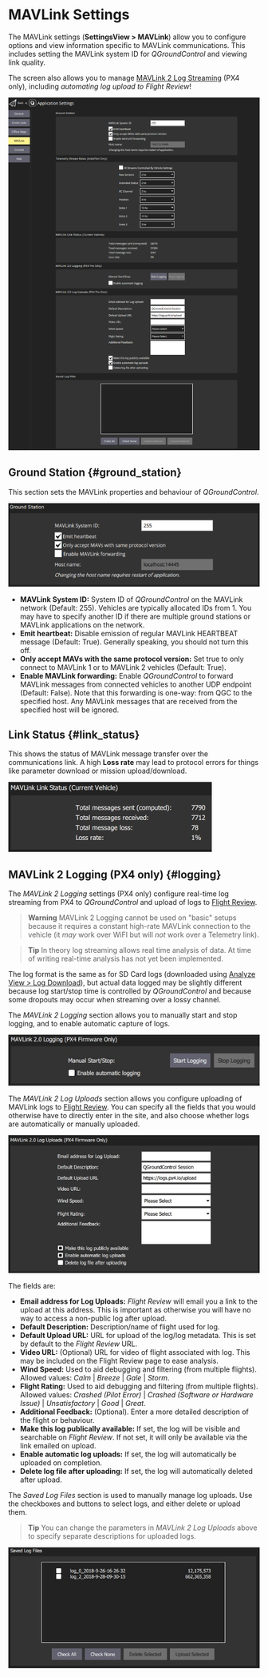 # MAVLink Settings

The MAVLink settings (**SettingsView > MAVLink**) allow you to configure options and view information specific to MAVLink communications. This includes setting the MAVLink system ID for *QGroundControl* and viewing link quality.

The screen also allows you to manage [MAVLink 2 Log Streaming](#logging) (PX4 only), including *automating log upload to Flight Review*!

![MAVLink settings screen](../../assets/settings/mavlink/overview.png)

## Ground Station {#ground_station}

This section sets the MAVLink properties and behaviour of *QGroundControl*.

![Ground Station](../../assets/settings/mavlink/ground_station.png)

- **MAVLink System ID:** System ID of *QGroundControl* on the MAVLink network (Default: 255). Vehicles are typically allocated IDs from 1. You may have to specify another ID if there are multiple ground stations or MAVLink applications on the network.
- **Emit heartbeat:** Disable emission of regular MAVLink HEARTBEAT message (Default: True). Generally speaking, you should not turn this off.
- **Only accept MAVs with the same protocol version:** Set true to only connect to MAVLink 1 or to MAVLink 2 vehicles (Default: True).
- **Enable MAVLink forwarding:** Enable *QGroundControl* to forward MAVLink messages from connected vehicles to another UDP endpoint (Default: False). Note that this forwarding is one-way: from QGC to the specified host. Any MAVLink messages that are received from the specified host will be ignored.

## Link Status {#link_status}

This shows the status of MAVLink message transfer over the communications link. A high **Loss rate** may lead to protocol errors for things like parameter download or mission upload/download.

![Link Status](../../assets/settings/mavlink/link_status.jpg)

## MAVLink 2 Logging (PX4 only) {#logging}

The *MAVLink 2 Logging* settings (PX4 only) configure real-time log streaming from PX4 to *QGroundControl* and upload of logs to [Flight Review](https://logs.px4.io).

> **Warning** MAVLink 2 Logging cannot be used on "basic" setups because it requires a constant high-rate MAVLink connection to the vehicle (it *may* work over WiFI but will *not* work over a Telemetry link).

<span></span>

> **Tip** In theory log streaming allows real time analysis of data. At time of writing real-time analysis has not yet been implemented.

The log format is the same as for SD Card logs (downloaded using [Analyze View > Log Download](../analyze_view/log_download.md)), but actual data logged may be slightly different because log start/stop time is controlled by *QGroundControl* and because some dropouts may occur when streaming over a lossy channel.

The *MAVLink 2 Logging* section allows you to manually start and stop logging, and to enable automatic capture of logs.

![MAVLink 2 Logging](../../assets/settings/mavlink/mavlink2_logging.jpg)

The *MAVLink 2 Log Uploads* section allows you configure uploading of MAVLink logs to [Flight Review](https://logs.px4.io). You can specify all the fields that you would otherwise have to directly enter in the site, and also choose whether logs are automatically or manually uploaded.

![MAVLink 2 Log Uploads](../../assets/settings/mavlink/mavlink2_log_uploads.jpg)

The fields are:

- **Email address for Log Uploads:** *Flight Review* will email you a link to the upload at this address. This is important as otherwise you will have no way to access a non-public log after upload.
- **Default Description:** Description/name of flight used for log.
- **Default Upload URL:** URL for upload of the log/log metadata. This is set by default to the *Flight Review* URL.
- **Video URL:** (Optional) URL for video of flight associated with log. This may be included on the Flight Review page to ease analysis.
- **Wind Speed:** Used to aid debugging and filtering (from multiple flights). Allowed values: *Calm* | *Breeze* | *Gale* | *Storm*.
- **Flight Rating:** Used to aid debugging and filtering (from multiple flights). Allowed values: *Crashed (Pilot Error)* | *Crashed (Software or Hardware Issue)* | *Unsatisfactory* | *Good* | *Great*.
- **Additional Feedback:** (Optional). Enter a more detailed description of the flight or behaviour.
- **Make this log publically available:** If set, the log will be visible and searchable on *Flight Review*. If not set, it will only be available via the link emailed on upload.
- **Enable automatic log uploads:** If set, the log will automatically be uploaded on completion.
- **Delete log file after uploading:** If set, the log will automatically deleted after upload.

The *Saved Log Files* section is used to manually manage log uploads. Use the checkboxes and buttons to select logs, and either delete or upload them.

> **Tip** You can change the parameters in *MAVLink 2 Log Uploads* above to specify separate descriptions for uploaded logs.

![Saved log files](../../assets/settings/mavlink/saved_log_files.jpg)